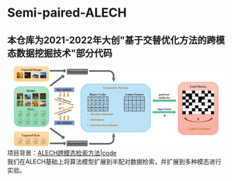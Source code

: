 # Semi-paired-ALECH          
## 本仓库为2021-2022年大创"基于交替优化方法的跨模态数据挖掘技术"部分代码        
![](图片1.png)
项目背景：[ALECH跨模态检索方法](http://doi.org/10.1109/TKDE.2021.3102119)|[code](https://github.com/czhangnju/ALECH)        
我们在ALECH基础上将算法模型扩展到半配对数据检索，并扩展到多种模态进行实验。       
